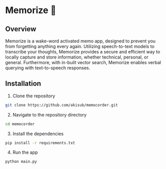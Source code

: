 # Memorize 📝

## Overview
Memorize is a wake-word activated memo app, designed to prevent you from forgetting anything every again. Utilizing speech-to-text models to transcribe your thoughts, Memorize provides a secure and efficient way to locally capture and store information, whether technical, personal, or general. Furthermore, with in-built vector search, Memorize enables verbal querying with text-to-speech responses.

## Installation

1. Clone the repository
```bash
git clone https://github.com/akisub/memocorder.git
```

2. Navigate to the repository directory
```bash
cd memocorder
```

3. Install the dependencies
```bash
pip install -r requirements.txt
```

4. Run the app
```bash
python main.py
```


